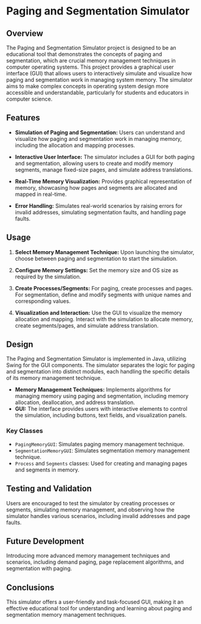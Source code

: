 # Paging and Segmentation Simulator

## Overview
The Paging and Segmentation Simulator project is designed to be an educational tool that demonstrates the concepts of paging and segmentation, which are crucial memory management techniques in computer operating systems. This project provides a graphical user interface (GUI) that allows users to interactively simulate and visualize how paging and segmentation work in managing system memory. The simulator aims to make complex concepts in operating system design more accessible and understandable, particularly for students and educators in computer science.

## Features

- **Simulation of Paging and Segmentation:** Users can understand and visualize how paging and segmentation work in managing memory, including the allocation and mapping processes.

- **Interactive User Interface:** The simulator includes a GUI for both paging and segmentation, allowing users to create and modify memory segments, manage fixed-size pages, and simulate address translations.

- **Real-Time Memory Visualization:** Provides graphical representation of memory, showcasing how pages and segments are allocated and mapped in real-time.

- **Error Handling:** Simulates real-world scenarios by raising errors for invalid addresses, simulating segmentation faults, and handling page faults.

## Usage

1. **Select Memory Management Technique:** Upon launching the simulator, choose between paging and segmentation to start the simulation.

2. **Configure Memory Settings:** Set the memory size and OS size as required by the simulation.

3. **Create Processes/Segments:** For paging, create processes and pages. For segmentation, define and modify segments with unique names and corresponding values.

4. **Visualization and Interaction:** Use the GUI to visualize the memory allocation and mapping. Interact with the simulation to allocate memory, create segments/pages, and simulate address translation.

## Design

The Paging and Segmentation Simulator is implemented in Java, utilizing Swing for the GUI components. The simulator separates the logic for paging and segmentation into distinct modules, each handling the specific details of its memory management technique.

- **Memory Management Techniques:** Implements algorithms for managing memory using paging and segmentation, including memory allocation, deallocation, and address translation.
- **GUI:** The interface provides users with interactive elements to control the simulation, including buttons, text fields, and visualization panels.

### Key Classes

- `PagingMemoryGUI`: Simulates paging memory management technique.
- `SegmentationMemoryGUI`: Simulates segmentation memory management technique.
- `Process` and `Segments` classes: Used for creating and managing pages and segments in memory.

## Testing and Validation

Users are encouraged to test the simulator by creating processes or segments, simulating memory management, and observing how the simulator handles various scenarios, including invalid addresses and page faults.

## Future Development

Introducing more advanced memory management techniques and scenarios, including demand paging, page replacement algorithms, and segmentation with paging.

## Conclusions

This simulator offers a user-friendly and task-focused GUI, making it an effective educational tool for understanding and learning about paging and segmentation memory management techniques.
